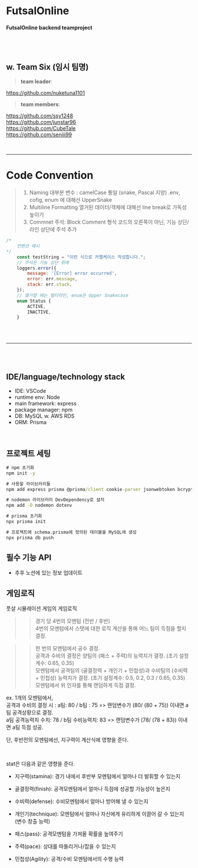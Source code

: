 # FutsalOnline

#### FutsalOnline backend teamproject
<br><br>

## w. Team Six (임시 팀명)

> **team leader**: 

https://github.com/nuketuna1101
<br>

> **team members**: 

https://github.com/ssy1248
<br>
https://github.com/junstar96
<br>
https://github.com/CubeTale
<br>
https://github.com/seniii99


<br>

---

# Code Convention

> 1) Naming 
    대부분 변수 : camelCase 통일 (snake, Pascal 지양)
>    .env, cofig, enum 에 대해선 UpperSnake
> 2) Multiline Formatting
    열거된 데이터/객체에 대해선 line break로 가독성 높이기
> 3) Commnet 주석: Block Comment 형식
    코드의 오른쪽이 아닌, 기능 상단/ 라인 상단에 주석 추가

```js
/*
    컨밴션 예시
*/
    const testString = "이런 식으로 카멜케이스 작성합니다.";
    // 주석은 기능 상단 위에
    loggers.error({
        message: '[Error] error occurred',
        error: err.message,
        stack: err.stack,
    });
    // 열거할 때는 멀티라인, enum은 Upper Snakecase
    enum Status {
        ACTIVE,
        INACTIVE,
    }
```

<br><br>

---

<br><br>

## IDE/language/technology stack
- IDE: VSCode
- runtime env: Node
- main framework: express
- package manager: npm
- DB: MySQL w. AWS RDS
- ORM: Prisma

<br>

## 프로젝트 세팅
```cmd
# npm 초기화
npm init -y

# 사용할 라이브러리들
npm add express prisma @prisma/client cookie-parser jsonwebtoken bcrypt winston winston-daily-rotate-file

# nodemon 라이브러리 DevDependency로 설치
npm add -D nodemon dotenv

# prisma 초기화
npx prisma init

# 프로젝트에 schema.prisma에 정의된 테이블을 MySQL에 생성
npx prisma db push

```

## 필수 기능 API

- 추후 노션에 있는 정보 업데이트


## 게임로직

풋살 시뮬레이션 게임의 게임로직

>> 경기 당 4번의 모멘텀 (전반 / 후반) <br>
4번의 모멘텀에서 스탯에 대한 로직 계산을 통해 어느 팀이 득점을 할지 결정.

>> 한 번의 모멘텀에서 공수 결정. <br>
공격과 수비의 결정은 양팀의 (패스 + 주력)의 능력치가 결정. (초기 설정계수: 0.65, 0.35) <br>
모멘텀에서 공격팀의 (골결정력 + 개인기 + 민첩성)과 수비팀의 (수비력 + 민첩성) 능력치가 결정. (초기 설정계수: 0.5, 0.2, 0.3 / 0.65, 0.35)  <br>
모멘텀에서 위 인자를 통해 랜덤하게 득점 결정. <br>

ex. 1개의 모멘텀에서, <br>
공격과 수비의 결정 시 : a팀: 80 / b팀 : 75 => 랜덤변수가 (80/ (80 + 75)) 이내면 a팀 공격상황으로 결정. <br>
a팀 공격능력치 수치: 78 / b팀 수비능력치: 83 => 랜덤변수가 (78/ (78 + 83)) 이내면 a팀 득점 성공. <br>

단, 후반전의 모멘텀에선, 지구력이 계산식에 영향을 준다.

<br>


stat은 다음과 같은 영향을 준다.

- 지구력(stamina): 경기 내에서 후반부 모멘텀에서 얼마나 더 발휘할 수 있는지

- 골결정력(finish): 공격모멘텀에서 얼마나 득점에 성공할 가능성이 높은지

- 수비력(defense): 수비모멘텀에서 얼마나 방어해 낼 수 있는지

- 개인기(technique): 모멘텀에서 얼마나 자신에게 유리하게 이끌어 갈 수 있는지 (변수 창출 능력)

- 패스(pass): 공격모멘텀을 가져올 확률을 높여주기

- 주력(pace): 상대를 따돌리거나/잡을 수 있는지

- 민첩성(Agility): 공격/수비 모멘텀에서의 수행 능력

